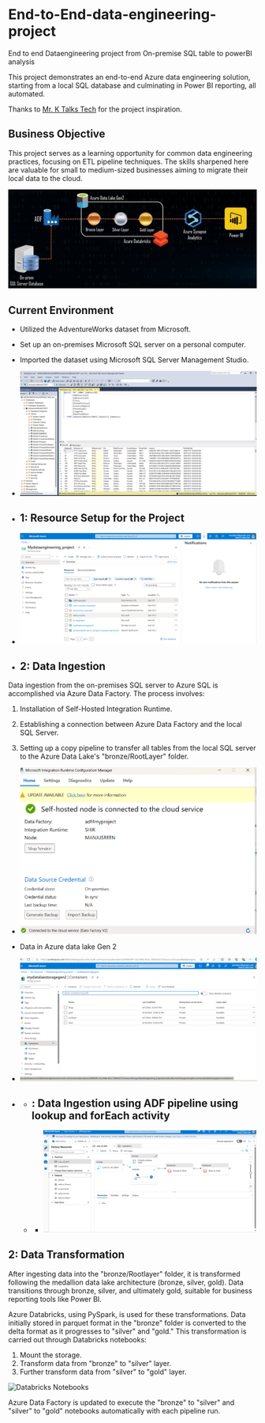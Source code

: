 # End-to-End-data-engineering-project
End to end Dataengineering project from On-premise SQL table to powerBI analysis

This project demonstrates an end-to-end Azure data engineering solution, starting from a local SQL database and culminating in Power BI reporting, all automated.

Thanks to [Mr. K Talks Tech](https://www.youtube.com/@mr.ktalkstech) for the project inspiration.

## Business Objective

This project serves as a learning opportunity for common data engineering practices, focusing on ETL pipeline techniques. The skills sharpened here are valuable for small to medium-sized businesses aiming to migrate their local data to the cloud.

![Insert Image](https://github.com/Manjusree-Azure/End-to-End-data-engineering-project/blob/main/Project%20Architecture.png)

## Current Environment





- Utilized the AdventureWorks dataset from Microsoft.
- Set up an on-premises Microsoft SQL server on a personal computer.
- Imported the dataset using Microsoft SQL Server Management Studio.
- ![Insert Image](https://github.com/Manjusree-Azure/End-to-End-data-engineering-project/blob/main/Source%20Data_AdventureWorksLT2017.png)

- ## 1: Resource Setup for the Project
- ![Insert Image](https://github.com/Manjusree-Azure/End-to-End-data-engineering-project/blob/main/Resource%20Setup.png)

- ## 2: Data Ingestion

Data ingestion from the on-premises SQL server to Azure SQL is accomplished via Azure Data Factory. The process involves:

1. Installation of Self-Hosted Integration Runtime.
 
3. Establishing a connection between Azure Data Factory and the local SQL Server.
4. Setting up a copy pipeline to transfer all tables from the local SQL server to the Azure Data Lake's "bronze/RootLayer" folder.

- ![Insert Image](https://github.com/Manjusree-Azure/End-to-End-data-engineering-project/blob/main/Self%20Hosted%20integration%20runtime.png)

- Data in Azure data lake Gen 2
- ![Insert Image](https://github.com/Manjusree-Azure/End-to-End-data-engineering-project/blob/main/Ingest%20data%20in%20ADLGen2.png)

- - ## : Data Ingestion using ADF pipeline using lookup and forEach activity
  - - ![Insert Image](https://github.com/Manjusree-Azure/End-to-End-data-engineering-project/blob/main/ADF%20pipeline.png)

## 2: Data Transformation

After ingesting data into the "bronze/Rootlayer" folder, it is transformed following the medallion data lake architecture (bronze, silver, gold). Data transitions through bronze, silver, and ultimately gold, suitable for business reporting tools like Power BI.

Azure Databricks, using PySpark, is used for these transformations. Data initially stored in parquet format in the "bronze" folder is converted to the delta format as it progresses to "silver" and "gold." This transformation is carried out through Databricks notebooks:

1. Mount the storage.
2. Transform data from "bronze" to "silver" layer.
3. Further transform data from "silver" to "gold" layer.
   
![Databricks Notebooks](https://github.com/Nikhil-Pickle/End-to-End-Azure-Data-Engineering/blob/main/mount%20storage%20ac.ipynb)

Azure Data Factory is updated to execute the "bronze" to "silver" and "silver" to "gold" notebooks automatically with each pipeline run.

   
    


 


